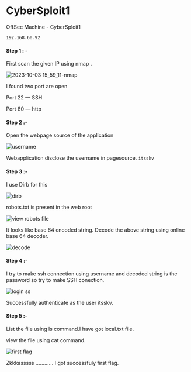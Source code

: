 # CyberSploit1

OffSec Machine - CyberSploit1

`192.168.60.92`

#### Step 1 : - 

First scan the given IP using nmap .

![2023-10-03 15_59_11-nmap](https://github.com/Jkrathod/CyberSploit1/assets/110445358/af181026-aa1f-45b3-8379-f327855a09e5)

I found two port are open

Port 22 — SSH

Port 80 — http


#### Step 2 :- 

Open the webpage source of the application

 ![username](https://github.com/Jkrathod/CyberSploit1/assets/110445358/36390439-f97f-477b-8c17-111b7f4dac67)

 Webapplication disclose the username in pagesource. `itsskv`
 
 
#### Step 3 :- 
 
I use Dirb for this 

![dirb](https://github.com/Jkrathod/CyberSploit1/assets/110445358/9b39202e-f71a-4651-99d1-da770a5392f2)

robots.txt is present in the web root

![view robots file](https://github.com/Jkrathod/CyberSploit1/assets/110445358/c0b781f4-1a80-4d02-b712-45f5fcf366b3)

It looks like base 64 encoded string. Decode the above string using online base 64 decoder.

![decode](https://github.com/Jkrathod/CyberSploit1/assets/110445358/e2f93653-66c8-405e-b4cf-abb9d16be309)


#### Step 4 :-

I try to make ssh connection using username and decoded string is the password so try to make SSH conection. 

![login ss](https://github.com/Jkrathod/CyberSploit1/assets/110445358/8c9724b9-99a5-41cd-a845-f8557a1e74f2)

Successfully authenticate as the user itsskv.


#### Step 5 :-

List the file using ls command.I have got local.txt file.

view the file using cat command.

![first flag](https://github.com/Jkrathod/CyberSploit1/assets/110445358/fe33907d-c7c5-46a8-84b0-25c6e911010f)


Zkkkasssss ............ I got successfuly first flag.

